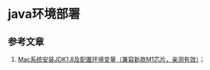 # java环境部署

## 参考文章

1. [Mac系统安装JDK1.8及配置环境变量（兼容新款M1芯片，亲测有效）](https://juejin.cn/post/7131744054395535368)；

